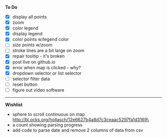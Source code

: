 **To Do**
- [x] display all points
- [x] zoom
- [x] color legend
- [x] display legend
- [x] color points w/legend color
- [ ] size points w/zoom  
- [ ] stroke lines are a bit large on zoom
- [x] repair tooltip - it's broken
- [x] post live on github.io
- [x] error when map is clicked - why?
- [x] dropdown selector or list selector
- [ ] selector filter data
- [ ] reset button
- [ ] figure out video software
---
**Wishlist**
* sphere to scroll continuous on map http://bl.ocks.org/hollasch/12e6627b4a8d7c3ceaac5297fa1d3169\
* a count showing parsing progress
* add code to parse date and remove 2 columns of data from csv
